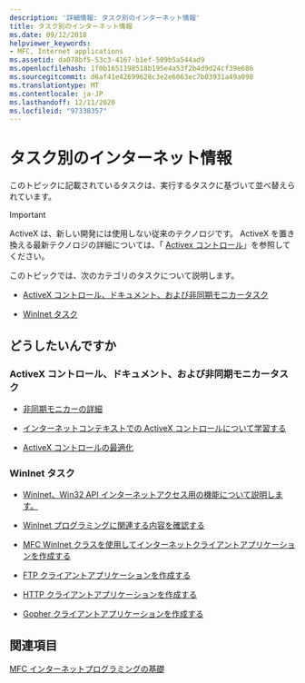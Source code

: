 ```yaml
---
description: '詳細情報: タスク別のインターネット情報'
title: タスク別のインターネット情報
ms.date: 09/12/2018
helpviewer_keywords:
- MFC, Internet applications
ms.assetid: da078bf5-53c3-4167-b1ef-509b5a544ad9
ms.openlocfilehash: 1f0b1651198518b195e4a53f2b4d9d24cf39e686
ms.sourcegitcommit: d6af41e42699628c3e2e6063ec7b03931a49a098
ms.translationtype: MT
ms.contentlocale: ja-JP
ms.lasthandoff: 12/11/2020
ms.locfileid: "97338357"
---
```

# <a name="internet-information-by-task"></a>タスク別のインターネット情報

このトピックに記載されているタスクは、実行するタスクに基づいて並べ替えられています。

>[!IMPORTANT]
> ActiveX は、新しい開発には使用しない従来のテクノロジです。 ActiveX を置き換える最新テクノロジの詳細については、「 [Activex コントロール](activex-controls.md)」を参照してください。

このトピックでは、次のカテゴリのタスクについて説明します。

- [ActiveX コントロール、ドキュメント、および非同期モニカータスク](#_core_activex_controls.2c_.documents_and_asynchronous_moniker_tasks)

- [WinInet タスク](#_core_wininet_tasks)

## <a name="what-do-you-want-to-do"></a>どうしたいんですか

### <a name="activex-controls-documents-and-asynchronous-moniker-tasks"></a><a name="_core_activex_controls.2c_.documents_and_asynchronous_moniker_tasks"></a> ActiveX コントロール、ドキュメント、および非同期モニカータスク

- [非同期モニカーの詳細](asynchronous-monikers-on-the-internet.md)

- [インターネットコンテキストでの ActiveX コントロールについて学習する](activex-controls-on-the-internet.md)

- [ActiveX コントロールの最適化](mfc-activex-controls-optimization.md)

### <a name="wininet-tasks"></a><a name="_core_wininet_tasks"></a> WinInet タスク

- [WinInet、Win32 API インターネットアクセス用の機能について説明します。](wininet-basics.md)

- [WinInet プログラミングに関連する内容を確認する](win32-internet-extensions-wininet.md)

- [MFC WinInet クラスを使用してインターネットクライアントアプリケーションを作成する](writing-an-internet-client-application-using-mfc-wininet-classes.md)

- [FTP クライアントアプリケーションを作成する](steps-in-a-typical-ftp-client-application.md)

- [HTTP クライアントアプリケーションを作成する](steps-in-a-typical-http-client-application.md)

- [Gopher クライアントアプリケーションを作成する](steps-in-a-typical-gopher-client-application.md)

## <a name="see-also"></a>関連項目

[MFC インターネットプログラミングの基礎](mfc-internet-programming-basics.md)
